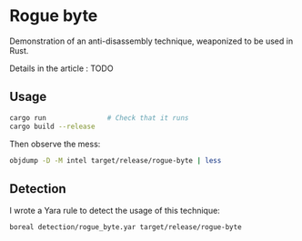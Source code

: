 # Rogue byte

Demonstration of an anti-disassembly technique, weaponized to be used in Rust.

Details in the article : TODO

## Usage

```bash
cargo run               # Check that it runs
cargo build --release
```
Then observe the mess:
```bash
objdump -D -M intel target/release/rogue-byte | less
```

## Detection

I wrote a Yara rule to detect the usage of this technique:
```bash
boreal detection/rogue_byte.yar target/release/rogue-byte
```
